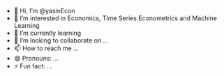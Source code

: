 - 👋 Hi, I’m @yasinEcon
- 👀 I’m interested in Economics, Time Series Econometrics and Machine Learning
- 🌱 I’m currently learning 
- 💞️ I’m looking to collaborate on ...
- 📫 How to reach me ...
- 😄 Pronouns: ...
- ⚡ Fun fact: ...

<!---
yasinEcon/yasinEcon is a ✨ special ✨ repository because its `README.md` (this file) appears on your GitHub profile.
You can click the Preview link to take a look at your changes.
--->
